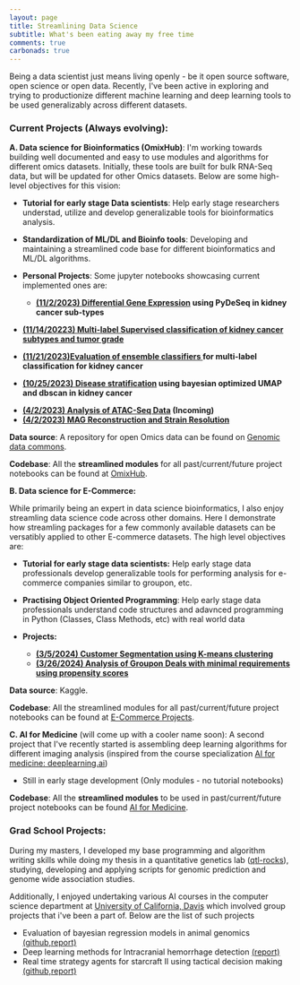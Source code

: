 ```yaml
---
layout: page
title: Streamlining Data Science
subtitle: What's been eating away my free time 
comments: true
carbonads: true
---
```


<!-- This is a collection of some personal projects I've worked on that are easily viewable online. Anything that is not browser-friendly will not make the cut :( -->

<style>
.responsive-image {
    max-width: 100%;
    height: auto;
    display: block;
    margin-left: auto;
    margin-right: auto;
}
</style>



Being a data scientist just means living openly - be it open source software, open science or open data. Recently, I've been active in exploring and trying to productionize different machine learning and deep learning tools to be used generalizably across different datasets.

### Current Projects (Always evolving):

**A. Data science for Bioinformatics (OmixHub)**: I'm working towards building well documented and easy to use modules and algorithms for different omics datasets. Initially, these tools are built for bulk RNA-Seq data, but will be updated for other Omics datasets. Below are some high-level objectives for this vision:

 - **Tutorial for early stage Data scientists**: Help early stage researchers understad, utilize and develop generalizable tools for bioinformatics analysis. 
 - **Standardization of ML/DL and Bioinfo tools**: Developing and maintaining a streamlined code base for different bioinformatics and ML/DL algorithms.
  
- **Personal Projects**: Some jupyter notebooks showcasing current implemented ones are:
   - **[(11/2/2023) Differential Gene Expression](/files/DeSeqApplication/docs/workflow.md) using PyDeSeq in kidney cancer sub-types** 
     <!-- ![](/files/DeSeqApplication/images/TCGA_Deseq2_analysis_files/TCGA_Deseq2_analysis_35_0.png ){:height="300" width="500"}**  -->
<!-- <img src="/files/DeSeqApplication/images/TCGA_Deseq2_analysis_files/TCGA_Deseq2_analysis_35_0.png" alt="Differential Gene Expression Analysis" class="responsive-image"> -->

   - **[(11/14/20223) Multi-label Supervised classification of kidney cancer subtypes and tumor grade](/files/SupervisedLearningApplication/docs/workflow.md)** 
     
<!-- <img src="/files/SupervisedLearningApplication/TCGA_Supervised_Multilabel_Classification_files/TCGA_Supervised_Multilabel_Classification_62_1.png" alt="Kidney Cancer Classification" class="responsive-image"> -->
   
   - **[(11/21/2023)Evaluation of ensemble classifiers ](/files/SuperviseLearningEnsembleApplication/workflow.md)for multi-label classification for kidney cancer**

<!-- <img src="files/SuperviseLearningEnsembleApplication/TCGA_Supervised_Multilabel_Classification_with_ensemble_models_files/TCGA_Supervised_Multilabel_Classification_with_ensemble_models_57_0.png" alt="Ensemble Classifier Evaluation" class="responsive-image"> -->
  







   - **[(10/25/2023) Disease stratification](/files/UmapApplication/docs/workflow.md) using bayesian optimized UMAP and dbscan in kidney cancer**
<!-- <img src="files/UmapApplication/images/OptimizedClusteringGE.png" alt="Disease Stratification" class="responsive-image"> -->
  - **[(4/2/2023) Analysis of ATAC-Seq Data]() (Incoming)**
  - **[(4/2/2023) MAG Reconstruction and Strain Resolution](Incoming)**

**Data source**:  A repository for open Omics data can be found on [Genomic data commons](https://portal.gdc.cancer.gov/repository).

**Codebase**: All the **streamlined modules** for all past/current/future project notebooks can be found at [OmixHub](https://github.com/adhal007/OmixHub).

**B. Data science for E-Commerce:**

While primarily being an expert in data science bioinformatics, I also enjoy streamling data science code across other domains. Here I demonstrate how streamling packages for a few commonly available datasets can be versatibly applied to other E-commerce datasets.  The high level objectives are:
- **Tutorial for early stage data scientists:** Help early stage data professionals develop generalizable tools for performing analysis for e-commerce companies similar to groupon, etc.

- **Practising Object Oriented Programming**: Help early stage data professionals understand code structures and adavnced programming in Python (Classes, Class Methods, etc) with real world data

- **Projects:**
  - **[(3/5/2024) Customer Segmentation using K-means clustering](/files/E_commerce_projects/customer_segmentation_model.md)**
  <!-- - **[(6/3/2024) Propensity score modelling using Casual Inference Package](/files/E_commerce_projects/propensity_score_matching.md)** -->
  - **[(3/26/2024) Analysis of Groupon Deals with minimal requirements using propensity scores](/files/E_commerce_projects/groupon_deals_data_analysis.md)**

**Data source**: Kaggle.

**Codebase**: All the streamlined modules for all past/current/future project notebooks can be found at [E-Commerce Projects](https://github.com/adhal007/Data-Science-with-Python).

**C. AI for Medicine** (will come up with a cooler name soon): A second project that I've recently started is assembling deep learning algorithms for different imaging analysis (inspired from the course specialization [AI for medicine: deeplearning.ai](https://www.deeplearning.ai/courses/ai-for-medicine-specialization/)) 

- Still in early stage development (Only modules - no tutorial notebooks)

**Codebase**: All the **streamlined modules** to be used in past/current/future project notebooks can be found [AI for Medicine](https://github.com/adhal007/AIMedicine).


### Grad School Projects:

During my masters, I developed my base programming and algorithm writing skills while doing my thesis in a quantitative genetics lab ([qtl-rocks](https://qtlrocks.notion.site/Quantitative-Genetics-Lab-a34943bdb6094b89b60fc1f10b2e20be)), studying, developing and applying scripts for genomic prediction and genome wide association studies. 

Additionally, I enjoyed undertaking various AI courses in the computer science department at [University of California, Davis](https://cs.ucdavis.edu/) which involved group projects that i've been a part of. Below are the list of such projects

- Evaluation of bayesian regression models in animal genomics  [(github](https://github.com/adhal007/SSBR-JWAS-Implementation)[,report)](https://www.overleaf.com/project/5e1408bb3d549100019e1d03)
- Deep learning methods for Intracranial hemorrhage detection [(report)](https://www.overleaf.com/1359439834vszcmwdsjymd#b028db)
- Real time strategy agents for starcraft II using tactical decision making [(github,](https://github.com/adhal007/SC2-GCP-CNN)[report)](https://www.overleaf.com/project/5c8f7547e49c3964192f4b09)

<!-- ### Software Development /Object Oriented Programming (OOP) Practices:
I'm a big advocate of writing re-usable and streamline code for data science projects. Some of the modules that I've built for my personal bioinformatics projects can be found on [OmixHub](https://github.com/adhal007/OmixHub). Some of the crucial and advanced concepts of **inheritance, polymorphism, encapsulation and abstraction** can be seen in all of the modules.

Here is a list of some useful tools that can be found:

- **[Base Preprocessor](https://github.com/adhal007/OmixHub/blob/main/src/base_preprocessor.py)**
  - Example class with methods and attributes inherited by child classes. Some key methods provided are:
    - data skew
    - data leakage
    - patient overlap
    - training_testing_split 
    - etc
- **[Base ml models wrapper](https://github.com/adhal007/OmixHub/blob/main/src/base_ml_models.py)**
  - Example class with functionality to evaluate and plot multiple ML models for a data science application. This is intended to be inherited by specific child classes for building models for different Omics data
- **[Dimensionality reduction and clustering wrapper](https://github.com/adhal007/OmixHub/blob/main/src/DimRedMappers/README.md)**
  - Interfaces with Preprocessor classes to facilitate easy application of UMAP and clustering
- **[Differential Analysis Wrapper](https://github.com/adhal007/OmixHub/blob/main/src/pydeseq_utils.py)**
  - Faciliatates easy application of pydyseq in a few lines to perform differential analysis -->


